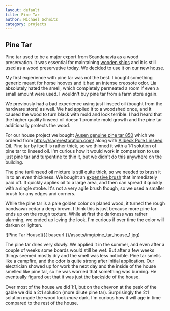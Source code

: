 ```yaml
---
layout: default
title: Pine Tar
author: Michael Schmitz
category: projects
---
```


## Pine Tar

Pine tar used to be a major export from Scandanavia as a wood preservation.  It was essential for maintaining [wooden ships](https://www.maritime.org/conf/conf-kaye-tar.php) and it is still used as a wood preservative today.  We decided to use it on our new house.

My first experience with pine tar was not the best.  I bought something generic meant for horse hooves and it had an intense creosote odor.  Lia absolutely hated the smell, which completely permeated a room if even a small amount were used.   I wouldn't buy pine tar from a farm store again.

We previously had a bad experience using just linseed oil (bought from the hardware store) as well.  We had applied it to a woodshed once, and it caused the wood to turn black with mold and look terrible.  I had heard that the higher quality linseed oil doesn't promote mold growth and the pine tar additionally protects the wood.

For our house project we bought [Ausen genuine pine tar 850](https://www.auson.se/en/products/pine-tar/pine-tar-industry/genuine-pine-tar-850/) which we ordered from https://sagerestoration.com/ along with [Allbëck Pure Linseed Oil](https://sagerestoration.com/collections/purified-linseed-oil/products/allback-purified-raw-linseed-oil).  Pine tar by itself is rather thick, so we thinned it with a 1:1 solution of pine tar to linseed oil.  I'm curious how it would work in comparison to use just pine tar and turpentine to thin it, but we didn't do this anywhere on the building.

The pine tar/linseed oil mixture is still quite thick, so we needed to brush it in to an even thickness.  We bought an [expensive brush](https://sagerestoration.com/collections/paint-brushes-rollers-applicators/products/large-wood-tar-oil-stain-brush) that immediately paid off.  It quickly applies oil to a large area, and then can spread it quickly with a single stroke.  It's not a very agile brush though, so we used a smaller brush for any edges and corners.

While the pine tar is a pale golden color on planed wood, it turned the rough bandsawn cedar a deep brown.  I think this is just because more pine tar ends up on the rough texture.  While at first the darkness was rather alarming, we ended up loving the look.  I'm curious if over time the color will darken or lighten.

![Pine Tar House]({{ baseurl }}/assets/img/pine_tar_house_1.jpg)

The pine tar dries very slowly.  We applied it in the summer, and even after a couple of weeks some boards would still be wet.  But after a few weeks things seemed mostly dry and the smell was less noticible.  Pine tar smells like a campfire, and the odor is quite strong after initial application.  Our electrician showed up for work the next day and the inside of the house smelled like pine tar, so he was worried that something was burning.  He eventually figured out that it was just the backside of the house.

Over most of the house we did 1:1, but on the chevron at the peak of the gable we did a 2:1 solution (more dilute pine tar).  Surprisingly the 2:1 solution made the wood look *more* dark.  I'm curious how it will age in time compared to the rest of the house.
